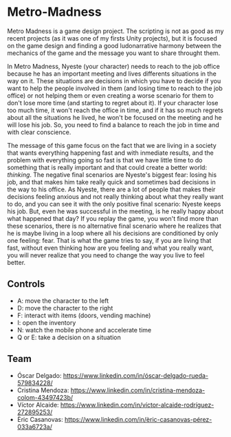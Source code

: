 # Metro-Madness
 Metro Madness is a game design project. The scripting is not as good as my recent projects (as it was one of my firsts Unity projects), but it is focused on the game design and finding a good ludonarrative harmony between the mechanics of the game and the message you want to share throught them.

In Metro Madness, Nyeste (your character) needs to reach to the job office because he has an important meeting and lives differents situations in the way on it. These situations are decisions in which you have to decide if you want to help the people involved in them (and losing time to reach to the job office) or not helping them or even creating a worse scenario for them to don't lose more time (and starting to regret about it). If your character lose too much time, it won't reach the office in time, and if it has so much regrets about all the situations he lived, he won't be focused on the meeting and he will lose his job. So, you need to find a balance to reach the job in time and with clear conscience.

The message of this game focus on the fact that we are living in a society that wants everything happening fast and with inmediate results, and the problem with everything going so fast is that we have little time to do something that is really important and that could create a better world: *thinking*. The negative final scenarios are Nyeste's biggest fear: losing his job, and that makes him take really quick and sometimes bad decisions in the way to his office. As Nyeste, there are a lot of people that makes their decisions feeling anxious and not really thinking about what they really want to do, and you can see it with the only positive final scenario: Nyeste keeps his job. But, even he was successful in the meeting, is he really happy about what happened that day? If you replay the game, you won't find more than these scenarios, there is no alternative final scenario where he realizes that he is maybe living in a loop where all his decisions are conditioned by only one feeling: fear. That is what the game tries to say, if you are living that fast, without even thinking how are you feeling and what you really want, you will never realize that you need to change the way you live to feel better.

## Controls
- A: move the character to the left
- D: move the character to the right
- F: interact with items (doors, vending machine)
- I: open the inventory
- N: watch the mobile phone and accelerate time
- Q or E: take a decision on a situation

## Team
- Óscar Delgado: https://www.linkedin.com/in/óscar-delgado-rueda-579834228/
- Cristina Mendoza: https://www.linkedin.com/in/cristina-mendoza-colom-43497423b/
- Víctor Alcaide: https://www.linkedin.com/in/víctor-alcaide-rodríguez-272895253/
- Èric Casanovas: https://www.linkedin.com/in/èric-casanovas-pérez-033a6723a/
